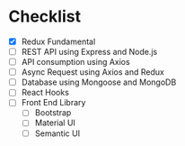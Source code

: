 # Checklist

* [x] Redux Fundamental
* [ ] REST API using Express and Node.js
* [ ] API consumption using Axios
* [ ] Async Request using Axios and Redux
* [ ] Database using Mongoose and MongoDB
* [ ] React Hooks
* [ ] Front End Library
  * [ ] Bootstrap
  * [ ] Material UI
  * [ ] Semantic UI
